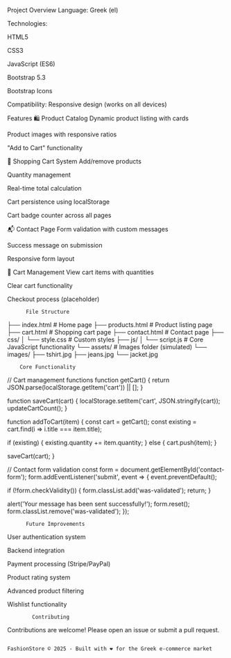 Project Overview
Language: Greek (el)

Technologies:

HTML5

CSS3

JavaScript (ES6)

Bootstrap 5.3

Bootstrap Icons

Compatibility: Responsive design (works on all devices)

Features
🛍️ Product Catalog
Dynamic product listing with cards

Product images with responsive ratios

"Add to Cart" functionality

🛒 Shopping Cart System
Add/remove products

Quantity management

Real-time total calculation

Cart persistence using localStorage

Cart badge counter across all pages

📬 Contact Page
Form validation with custom messages

Success message on submission

Responsive form layout

🔢 Cart Management
View cart items with quantities

Clear cart functionality

Checkout process (placeholder)

          File Structure

├── index.html             # Home page
├── products.html          # Product listing page
├── cart.html              # Shopping cart page
├── contact.html           # Contact page
├── css/
│   └── style.css          # Custom styles
├── js/
│   └── script.js          # Core JavaScript functionality
└── assets/                # Images folder (simulated)
    └── images/
        ├── tshirt.jpg
        ├── jeans.jpg
        └── jacket.jpg







        Core Functionality

// Cart management functions
function getCart() {
  return JSON.parse(localStorage.getItem('cart')) || [];
}

function saveCart(cart) {
  localStorage.setItem('cart', JSON.stringify(cart));
  updateCartCount();
}

function addToCart(item) {
  const cart = getCart();
  const existing = cart.find(i => i.title === item.title);
  
  if (existing) {
    existing.quantity += item.quantity;
  } else {
    cart.push(item);
  }
  
  saveCart(cart);
}

// Contact form validation
const form = document.getElementById('contact-form');
form.addEventListener('submit', event => {
  event.preventDefault();
  
  if (!form.checkValidity()) {
    form.classList.add('was-validated');
    return;
  }
  
  alert('Your message has been sent successfully!');
  form.reset();
  form.classList.remove('was-validated');
});

              
          Future Improvements
User authentication system

Backend integration

Payment processing (Stripe/PayPal)

Product rating system

Advanced product filtering

Wishlist functionality

            Contributing

Contributions are welcome! Please open an issue or submit a pull request.

            
                                                                                    FashionStore © 2025 - Built with ❤️ for the Greek e-commerce market
      
